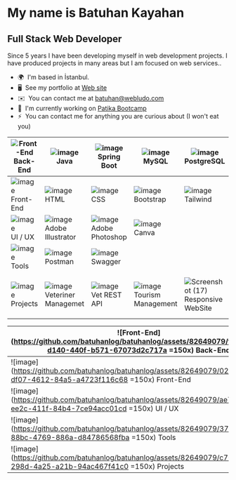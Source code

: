[](https://user-images.githubusercontent.com/18350557/176309783-0785949b-9127-417c-8b55-ab5a4333674e.gif)My name is Batuhan Kayahan
=======================================================================================================================================

Full Stack Web Developer
------------------------

Since 5 years I have been developing myself in web development projects. I have produced projects in many areas but I am focused on web services..

* 🌍  I'm based in İstanbul.
* 🖥️  See my portfolio at [Web site](http://webludo.com)
* ✉️  You can contact me at [batuhan@webludo.com](mailto:batuhan@webludo.com)
* 🚀  I'm currently working on [Patika Bootcamp](http://patika.dev)
* ⚡  You can contact me for anything you are curious about (I  won't eat you)

|![Front-End](https://github.com/batuhanlog/batuhanlog/assets/82649079/fd6564db-d140-440f-b571-67073d2c717a) Back-End |![image](https://github.com/batuhanlog/batuhanlog/assets/82649079/4210bc0f-59fc-47f8-ab87-369f109c469b) Java |![image](https://github.com/batuhanlog/batuhanlog/assets/82649079/c2510d98-868a-415b-83ab-9f155179cac2) Spring Boot |![image](https://github.com/batuhanlog/batuhanlog/assets/82649079/d3036145-421c-430e-b496-beaec3b80f4c) MySQL 	|![image](https://github.com/batuhanlog/batuhanlog/assets/82649079/6cd23813-fd4e-4e4a-a502-d5777892034d) PostgreSQL 	|![image](https://github.com/batuhanlog/batuhanlog/assets/82649079/9df74ee1-4b51-4f74-b5c0-7b9f1dd6eece) MongoDB	|![image](https://github.com/batuhanlog/batuhanlog/assets/82649079/e4d2b09d-a090-4461-9790-99d3b0a8a589) Docker	| |
|---  |---	|---	|---	|---	|---	|---	|--- |
|![image](https://github.com/batuhanlog/batuhanlog/assets/82649079/022709e0-df07-4612-84a5-a4723f116c68)Front-End|![image](https://github.com/batuhanlog/batuhanlog/assets/82649079/dd71e2f8-4d61-4a4c-b3b9-eebff7582c35) HTML	|![image](https://github.com/batuhanlog/batuhanlog/assets/82649079/f1062228-6d94-40de-84ce-299c585f6713) CSS	|![image](https://github.com/batuhanlog/batuhanlog/assets/82649079/dc75836b-20b2-43de-b154-362c0e137e4f) Bootstrap | ![image](https://github.com/batuhanlog/batuhanlog/assets/82649079/d780c379-3acb-4dc4-8b4c-35fae16f384b) Tailwind |![image](https://github.com/batuhanlog/batuhanlog/assets/82649079/a8f6475a-edcd-4846-bd68-250099049c66) JavaScript |![image](https://github.com/batuhanlog/batuhanlog/assets/82649079/cd63d03f-4135-4463-b4f4-61c07b5efebf) React |![image](https://github.com/batuhanlog/batuhanlog/assets/82649079/e45e032e-fe57-46ad-8ab9-633c8b01aebb) ViteJS |
|![image](https://github.com/batuhanlog/batuhanlog/assets/82649079/ae7f7074-ee2c-411f-84b4-7ce94acc01cd) UI / UX 	|![image](https://github.com/batuhanlog/batuhanlog/assets/82649079/ab3ff7ad-b092-4f30-9867-0630200f8d81) Adobe Illustrator |![image](https://github.com/batuhanlog/batuhanlog/assets/82649079/1eea1184-2c99-4c48-bbb7-3a55bb2099ee) Adobe Photoshop	|![image](https://github.com/batuhanlog/batuhanlog/assets/82649079/087a044b-8b17-4d00-9607-b4673ddb1e93) Canva |   
![image](https://github.com/batuhanlog/batuhanlog/assets/82649079/37118239-88bc-4769-886a-d84786568fba) Tools |![image](https://github.com/batuhanlog/batuhanlog/assets/82649079/3c2c9964-e5bb-417f-9958-e37c5d45e4ff) Postman |![image](https://github.com/batuhanlog/batuhanlog/assets/82649079/0edd1459-687c-4010-a101-75d61cc56feb) Swagger	|
|![image](https://github.com/batuhanlog/batuhanlog/assets/82649079/c70d4365-298d-4a25-a21b-94ac467f41c0) Projects |![image](https://github.com/batuhanlog/batuhanlog/assets/82649079/da551f50-fba6-467c-8607-d8a585d5eba3) Veteriner Managemet	|![image](https://github.com/batuhanlog/batuhanlog/assets/82649079/3479862f-77f0-47a0-b52c-77ce49ec6019) Vet REST API |![image](https://github.com/batuhanlog/batuhanlog/assets/82649079/ada422eb-be79-4009-92e5-925337673e54) Tourism Management |![Screenshot (17)](https://github.com/batuhanlog/batuhanlog/assets/82649079/8b9aa2a7-b2d6-455d-ad0a-70b1d3f64e9d) Responsive WebSite |![image](https://github.com/batuhanlog/batuhanlog/assets/82649079/664e37f7-f3a3-434c-a6d8-cdb7b790a21d) Question | ![Screenshot (21)](https://github.com/batuhanlog/batuhanlog/assets/82649079/1aa463d0-3724-4a9b-a074-8361219f5880)Back-Ennd  Projects| ![Screenshot (21)](https://github.com/batuhanlog/batuhanlog/assets/82649079/1aa463d0-3724-4a9b-a074-8361219f5880) Front-End Projects | |



| ![Front-End](https://github.com/batuhanlog/batuhanlog/assets/82649079/fd6564db-d140-440f-b571-67073d2c717a =150x) Back-End | ![image](https://github.com/batuhanlog/batuhanlog/assets/82649079/4210bc0f-59fc-47f8-ab87-369f109c469b =150x) Java | ![image](https://github.com/batuhanlog/batuhanlog/assets/82649079/c2510d98-868a-415b-83ab-9f155179cac2 =150x) Spring Boot | ![image](https://github.com/batuhanlog/batuhanlog/assets/82649079/d3036145-421c-430e-b496-beaec3b80f4c =150x) MySQL | ![image](https://github.com/batuhanlog/batuhanlog/assets/82649079/6cd23813-fd4e-4e4a-a502-d5777892034d =150x) PostgreSQL | ![image](https://github.com/batuhanlog/batuhanlog/assets/82649079/9df74ee1-4b51-4f74-b5c0-7b9f1dd6eece =150x) MongoDB | ![image](https://github.com/batuhanlog/batuhanlog/assets/82649079/e4d2b09d-a090-4461-9790-99d3b0a8a589 =150x) Docker | |
|---|---|---|---|---|---|---|---|
| ![image](https://github.com/batuhanlog/batuhanlog/assets/82649079/022709e0-df07-4612-84a5-a4723f116c68 =150x) Front-End | ![image](https://github.com/batuhanlog/batuhanlog/assets/82649079/dd71e2f8-4d61-4a4c-b3b9-eebff7582c35 =150x) HTML | ![image](https://github.com/batuhanlog/batuhanlog/assets/82649079/f1062228-6d94-40de-84ce-299c585f6713 =150x) CSS | ![image](https://github.com/batuhanlog/batuhanlog/assets/82649079/dc75836b-20b2-43de-b154-362c0e137e4f =150x) Bootstrap | ![image](https://github.com/batuhanlog/batuhanlog/assets/82649079/d780c379-3acb-4dc4-8b4c-35fae16f384b =150x) Tailwind | ![image](https://github.com/batuhanlog/batuhanlog/assets/82649079/a8f6475a-edcd-4846-bd68-250099049c66 =150x) JavaScript | ![image](https://github.com/batuhanlog/batuhanlog/assets/82649079/cd63d03f-4135-4463-b4f4-61c07b5efebf =150x) React | ![image](https://github.com/batuhanlog/batuhanlog/assets/82649079/e45e032e-fe57-46ad-8ab9-633c8b01aebb =150x) ViteJS |
| ![image](https://github.com/batuhanlog/batuhanlog/assets/82649079/ae7f7074-ee2c-411f-84b4-7ce94acc01cd =150x) UI / UX | ![image](https://github.com/batuhanlog/batuhanlog/assets/82649079/ab3ff7ad-b092-4f30-9867-0630200f8d81 =150x) Adobe Illustrator | ![image](https://github.com/batuhanlog/batuhanlog/assets/82649079/1eea1184-2c99-4c48-bbb7-3a55bb2099ee =150x) Adobe Photoshop | ![image](https://github.com/batuhanlog/batuhanlog/assets/82649079/087a044b-8b17-4d00-9607-b4673ddb1e93 =150x) Canva |
| ![image](https://github.com/batuhanlog/batuhanlog/assets/82649079/37118239-88bc-4769-886a-d84786568fba =150x) Tools | ![image](https://github.com/batuhanlog/batuhanlog/assets/82649079/3c2c9964-e5bb-417f-9958-e37c5d45e4ff =150x) Postman | ![image](https://github.com/batuhanlog/batuhanlog/assets/82649079/0edd1459-687c-4010-a101-75d61cc56feb =150x) Swagger |
| ![image](https://github.com/batuhanlog/batuhanlog/assets/82649079/c70d4365-298d-4a25-a21b-94ac467f41c0 =150x) Projects | ![image](https://github.com/batuhanlog/batuhanlog/assets/82649079/da551f50-fba6-467c-8607-d8a585d5eba3 =150x) Veteriner Managemet | ![image](https://github.com/batuhanlog/batuhanlog/assets/82649079/3479862f-77f0-47a0-b52c-77ce49ec6019 =150x) Vet REST API | ![image](https://github.com/batuhanlog/batuhanlog/assets/82649079/ada422eb-be79-4009-92e5-925337673e54 =150x) Tourism Management | ![Screenshot (17)](https://github.com/batuhanlog/batuhanlog/assets/82649079/8b9aa2a7-b2d6-455d-ad0a-70b1d3f64e9d =150x) Responsive WebSite | ![image](https://github.com/batuhanlog/batuhanlog/assets/82649079/664e37f7-f3a3-434c-a6d8-cdb7b790a21d =150x) Question | ![Screenshot (21)](https://github.com/batuhanlog/batuhanlog/assets/82649079/1aa463d0-3724-4a9b-a074-8361219f5880 =150x) Back-Ennd Projects | ![Screenshot (21)](https://github.com/batuhanlog/batuhanlog/assets/82649079/1aa463d0-3724-4a9b-a074-8361219f5880 =150x) Front-End Projects |

